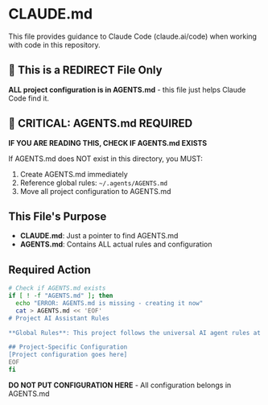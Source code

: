 # CLAUDE.md

This file provides guidance to Claude Code (claude.ai/code) when working with code in this repository.

## 📍 This is a REDIRECT File Only

**ALL project configuration is in AGENTS.md** - this file just helps Claude Code find it.

## 🚨 CRITICAL: AGENTS.md REQUIRED

**IF YOU ARE READING THIS, CHECK IF AGENTS.md EXISTS**

If AGENTS.md does NOT exist in this directory, you MUST:
1. Create AGENTS.md immediately
2. Reference global rules: `~/.agents/AGENTS.md`
3. Move all project configuration to AGENTS.md

## This File's Purpose
- **CLAUDE.md**: Just a pointer to find AGENTS.md
- **AGENTS.md**: Contains ALL actual rules and configuration

## Required Action
```bash
# Check if AGENTS.md exists
if [ ! -f "AGENTS.md" ]; then
  echo "ERROR: AGENTS.md is missing - creating it now"
  cat > AGENTS.md << 'EOF'
# Project AI Assistant Rules

**Global Rules**: This project follows the universal AI agent rules at `~/.agents/AGENTS.md`

## Project-Specific Configuration
[Project configuration goes here]
EOF
fi
```

**DO NOT PUT CONFIGURATION HERE** - All configuration belongs in AGENTS.md